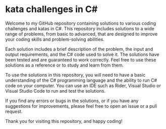 # kata challenges in C#

Welcome to my GitHub repository containing solutions to various coding challenges and katas in C#. This repository includes solutions to a wide range of problems, from basic to advanced, that are designed to improve your coding skills and problem-solving abilities.

Each solution includes a brief description of the problem, the input and output requirements, and the C# code used to solve it. The solutions have been tested and are guaranteed to work correctly. Feel free to use these solutions as a reference or to study and learn from them.

To use the solutions in this repository, you will need to have a basic understanding of the C# programming language and the ability to run C# code on your computer. You can use an IDE such as Rider, Visual Studio or Visual Studio Code to run and test the solutions.

If you find any errors or bugs in the solutions, or if you have any suggestions for improvements, please feel free to open an issue or a pull request.

Thank you for visiting this repository, and happy coding!
